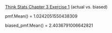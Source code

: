 [Think Stats Chapter 3 Exercise 1](http://greenteapress.com/thinkstats2/html/thinkstats2004.html#toc31) (actual vs. biased)

pmf.Mean() = 1.0242051550438309

biased_pmf.Mean() = 2.4036791006642821

